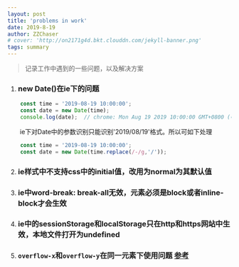 ```yaml
---
layout: post
title: 'problems in work'
date: 2019-8-19
author: ZZChaser
# cover: 'http://on2171g4d.bkt.clouddn.com/jekyll-banner.png'
tags: summary
---
```


> 记录工作中遇到的一些问题，以及解决方案

1. ### new Date()在ie下的问题
```javascript
    const time = '2019-08-19 10:00:00';
    const date = new Date(time);
    console.log(date);  // chrome: Mon Aug 19 2019 10:00:00 GMT+0800 (中国标准时间)   // ie：[date] Invalid Date
```
&emsp;&emsp;ie下对Date中的参数识别只能识别'2019/08/19'格式。所以可如下处理
```javascript
    const time = '2019-08-19 10:00:00';
    const date = new Date(time.replace(/-/g,'/'));
``` 
2. ### ie样式中不支持css中的initial值，改用为normal为其默认值
3. ### ie中word-break: break-all无效，元素必须是block或者inline-block才会生效
4. ### ie中的sessionStorage和localStorage只在http和https网站中生效，本地文件打开为undefined
5. ### `overflow-x`和`overflow-y`在同一元素下使用问题 <a href="https://www.jb51.net/css/636587.html" target="_blank">参考</a>